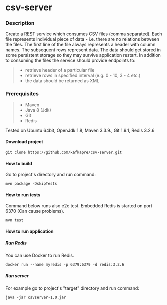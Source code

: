 # csv-server

### Description
Create a REST service which consumes CSV files (comma separated). Each file represents individual piece of data - i.e. there are no relations between the files. The first line of the file always represents a header with column names. The subsequent rows represent data.
The data should get stored in some persistent storage so they may survive application restart.
In addition to consuming the files the service should provide endpoints to:

>- retrieve header of a particular file
>- retrieve rows in specified interval (e.g. 0 - 10, 3 - 4 etc.)
>- the data should be returned as XML


### Prerequisites
 >- Maven
 >- Java 8 (Jdk)
 >- Git
 >- Redis

Tested on Ubuntu 64bit, OpenJdk 1.8, Maven 3.3.9., Git 1.9.1, Redis 3.2.6

#### Download project

```
git clone https://github.com/kafkapre/csv-server.git
```

#### How to build
Go to project's directory and run command:

```
mvn package -DskipTests
```

#### How to run tests
Command below runs also e2e test. Embedded Redis is started on port 6370 (Can cause problems).
```
mvn test
```

#### How to run application

##### Run Redis
You can use Docker to run Redis.
```
docker run --name myredis -p 6379:6379 -d redis:3.2.6
```

##### Run server
For example go to project's "target" directory and run command:
```
java -jar csvserver-1.0.jar
```
